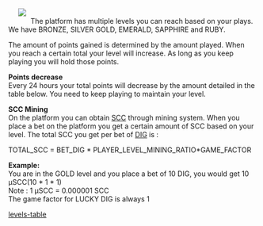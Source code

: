 <img style="padding:10px 5px 15px 20px;" src="../_media/Levels(2).png">
The platform has multiple levels you can reach based on your plays. We have BRONZE, SILVER GOLD, EMERALD, SAPPHIRE and RUBY.
 
The amount of points gained is determined by the amount played.  When you reach a certain total your level will increase. As long as you keep playing you will hold those points.
 
**Points decrease**<br>
Every 24 hours your total points will decrease by the amount detailed in the table below. You need to keep playing to maintain your level.

**SCC Mining**<br>
On the platform you can obtain [SCC](./scc.md "scc") through mining system. When you place a bet on the platform you get a certain amount of SCC based on your level. The total SCC you get per bet of [DIG](./dig.md "dig") is :

TOTAL_SCC = BET_DIG * PLAYER_LEVEL_MINING_RATIO*GAME_FACTOR

**Example:**<br>
You are in the GOLD level and you place a bet of 10 DIG, you would get 10 µSCC(10 * 1 * 1) <br>
Note : 1 µSCC = 0.000001 SCC<br>
The game factor for LUCKY DIG is always 1<br>

 
[levels-table](../_data/levels-table.md ':include')

